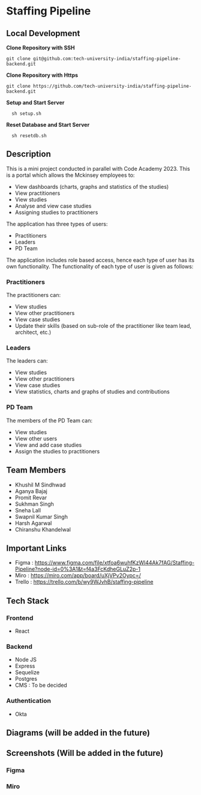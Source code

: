 # Staffing Pipeline

## Local Development

**Clone Repository with SSH**

```
git clone git@github.com:tech-university-india/staffing-pipeline-backend.git
```

**Clone Repository with Https**

```
git clone https://github.com/tech-university-india/staffing-pipeline-backend.git
```

**Setup and Start Server**

```
  sh setup.sh
```

**Reset Database and Start Server**

```
  sh resetdb.sh
```

## Description

This is a mini project conducted in parallel with Code Academy 2023. This is a portal which allows the Mckinsey employees to:

- View dashboards (charts, graphs and statistics of the studies)
- View practitioners
- View studies
- Analyse and view case studies
- Assigning studies to practitioners

The application has three types of users:

- Practitioners
- Leaders
- PD Team

The application includes role based access, hence each type of user has its own functionality. The functionality of each type of user is given as follows:

### Practitioners

The practitioners can:

- View studies
- View other practitioners
- View case studies
- Update their skills (based on sub-role of the practitioner like team lead, architect, etc.)

### Leaders

The leaders can:

- View studies
- View other practitioners
- View case studies
- View statistics, charts and graphs of studies and contributions

### PD Team

The members of the PD Team can:

- View studies
- View other users
- View and add case studies
- Assign the studies to practitioners

## Team Members

- Khushil M Sindhwad
- Aganya Bajaj
- Promit Revar
- Sukhman Singh
- Sneha Lall
- Swapnil Kumar Singh
- Harsh Agarwal
- Chiranshu Khandelwal

## Important Links

- Figma : https://www.figma.com/file/xtfoa6wuhfKzWl44Ak7fAG/Staffing-Pipeline?node-id=0%3A1&t=f4a3FcKdheGLuZ2p-1
- Miro : https://miro.com/app/board/uXjVPv2Oypc=/
- Trello : https://trello.com/b/wy9WJvhB/staffing-pipeline

## Tech Stack

### Frontend

- React

### Backend

- Node JS
- Express
- Sequelize
- Postgres
- CMS : To be decided

### Authentication

- Okta

## Diagrams (will be added in the future)

## Screenshots (Will be added in the future)

### Figma

### Miro
